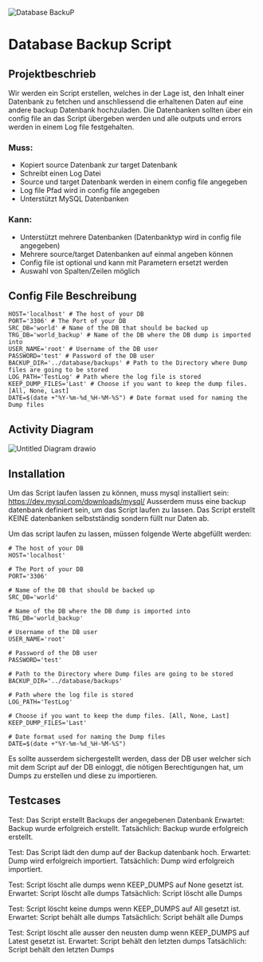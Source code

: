 
![Database BackuP](https://github.com/Laureatus/DatabaseBackupScript/assets/47870802/7f84a869-8a7f-49f9-acbd-9840c1afac97)


# Database Backup Script

## Projektbeschrieb

Wir werden ein Script erstellen, welches in der Lage ist, den Inhalt einer Datenbank zu fetchen und anschliessend die erhaltenen Daten auf eine andere backup Datenbank hochzuladen. Die Datenbanken sollten über ein config file an das Script übergeben werden und alle outputs und errors werden in einem Log file festgehalten.

### Muss:
- Kopiert source Datenbank zur target Datenbank
- Schreibt einen Log Datei
- Source und target Datenbank werden in einem config file angegeben
- Log file Pfad wird in config file angegeben
- Unterstützt MySQL Datenbanken

### Kann:
- Unterstützt mehrere Datenbanken (Datenbanktyp wird in config file angegeben)
- Mehrere source/target Datenbanken auf einmal angeben können
- Config file ist optional und kann mit Parametern ersetzt werden
- Auswahl von Spalten/Zeilen möglich

## Config File Beschreibung

```
HOST='localhost' # The host of your DB
PORT='3306' # The Port of your DB
SRC_DB='world' # Name of the DB that should be backed up
TRG_DB='world_backup' # Name of the DB where the DB dump is imported into
USER_NAME='root' # Username of the DB user
PASSWORD='test' # Password of the DB user
BACKUP_DIR='../database/backups' # Path to the Directory where Dump files are going to be stored
LOG_PATH='TestLog' # Path where the log file is stored
KEEP_DUMP_FILES='Last' # Choose if you want to keep the dump files. [All, None, Last]
DATE=$(date +"%Y-%m-%d_%H-%M-%S") # Date format used for naming the Dump files
```

## Activity Diagram
![Untitled Diagram drawio](https://github.com/Laureatus/DatabaseBackupScript/assets/47870802/a8aed9d9-6a0b-4c90-9371-42e2bda35798)

## Installation

Um das Script laufen lassen zu können, muss mysql installiert sein: https://dev.mysql.com/downloads/mysql/
Ausserdem muss eine backup datenbank definiert sein, um das Script laufen zu lassen. Das Script erstellt KEINE datenbanken selbstständig sondern füllt nur Daten ab.

Um das script laufen zu lassen, müssen folgende Werte abgefüllt werden:


```
# The host of your DB
HOST='localhost'

# The Port of your DB
PORT='3306'

# Name of the DB that should be backed up
SRC_DB='world'

# Name of the DB where the DB dump is imported into
TRG_DB='world_backup'

# Username of the DB user
USER_NAME='root'

# Password of the DB user 
PASSWORD='test'

# Path to the Directory where Dump files are going to be stored
BACKUP_DIR='../database/backups'

# Path where the log file is stored
LOG_PATH='TestLog'

# Choose if you want to keep the dump files. [All, None, Last]
KEEP_DUMP_FILES='Last'

# Date format used for naming the Dump files
DATE=$(date +"%Y-%m-%d_%H-%M-%S") 
```
Es sollte ausserdem sichergestellt werden, dass der DB user welcher sich mit dem Script auf der DB einloggt, die nötigen Berechtigungen hat, um Dumps zu erstellen und diese zu importieren.


## Testcases

Test: Das Script erstellt Backups der angegebenen Datenbank
Erwartet: Backup wurde erfolgreich erstellt.
Tatsächlich: Backup wurde erfolgreich erstellt.

Test: Das Script lädt den dump auf der Backup datenbank hoch.
Erwartet: Dump wird erfolgreich importiert.
Tatsächlich: Dump wird erfolgreich importiert.

Test: Script löscht alle dumps wenn KEEP_DUMPS auf None gesetzt ist.
Erwartet: Script löscht alle dumps
Tatsächlich: Script löscht alle Dumps

Test: Script löscht keine dumps wenn KEEP_DUMPS auf All gesetzt ist.
Erwartet: Script behält alle dumps
Tatsächlich: Script behält alle Dumps

Test: Script löscht alle ausser den neusten dump wenn KEEP_DUMPS auf Latest gesetzt ist.
Erwartet: Script behält den letzten dumps
Tatsächlich: Script behält den letzten Dumps


